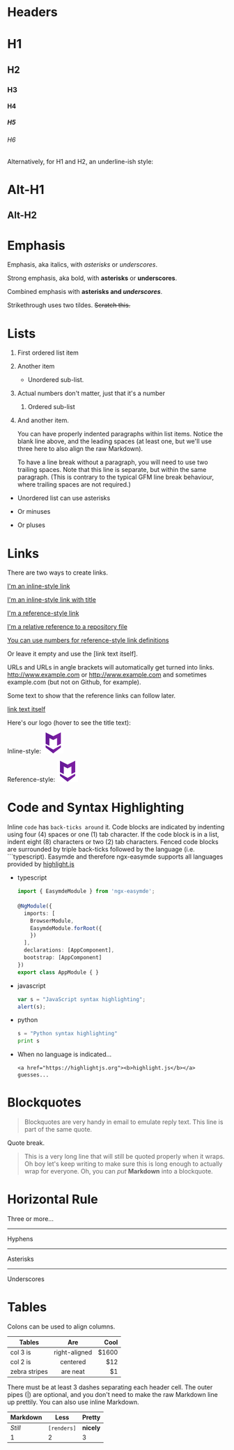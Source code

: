 
# Headers

# H1

## H2

### H3

#### H4

##### H5

###### H6

Alternatively, for H1 and H2, an underline-ish style:

Alt-H1
======

Alt-H2
------

# Emphasis

Emphasis, aka italics, with *asterisks* or _underscores_.

Strong emphasis, aka bold, with **asterisks** or __underscores__.

Combined emphasis with **asterisks and _underscores_**.

Strikethrough uses two tildes. ~~Scratch this.~~

# Lists

1. First ordered list item

2. Another item

   * Unordered sub-list.

1. Actual numbers don't matter, just that it's a number

   1. Ordered sub-list

4. And another item.

   You can have properly indented paragraphs within list items. Notice the blank line above, and the leading spaces (at least one, but we'll use three here to also align the raw Markdown).

   To have a line break without a paragraph, you will need to use two trailing spaces.
   Note that this line is separate, but within the same paragraph.
   (This is contrary to the typical GFM line break behaviour, where trailing spaces are not required.)

* Unordered list can use asterisks

- Or minuses

+ Or pluses

# Links

There are two ways to create links.

[I'm an inline-style link](https://www.google.com)

[I'm an inline-style link with title](https://www.google.com "Google's Homepage")

[I'm a reference-style link][Arbitrary case-insensitive reference text]

[I'm a relative reference to a repository file](../blob/master/LICENSE)

[You can use numbers for reference-style link definitions][1]

Or leave it empty and use the [link text itself].

URLs and URLs in angle brackets will automatically get turned into links.
http://www.example.com or <http://www.example.com> and sometimes
example.com (but not on Github, for example).

Some text to show that the reference links can follow later.

[arbitrary case-insensitive reference text]: https://www.mozilla.org/
[link text itself][1]

[1]: http://slashdot.org	"Slashdot"

Here's our logo (hover to see the title text):

Inline-style:
![alt text](https://github.com/adam-p/markdown-here/raw/master/src/common/images/icon48.png "Logo Title Text 1")

Reference-style:
![alt text][logo]

[logo]: https://github.com/adam-p/markdown-here/raw/master/src/common/images/icon48.png "Logo Title Text 2"

# Code and Syntax Highlighting

Inline `code` has `back-ticks around` it.  Code blocks are indicated by indenting using four (4) spaces or one (1) tab character.  If the code block is in a list, indent eight (8) characters or two (2) tab characters.  Fenced code blocks are surrounded by triple back-ticks followed by the language (i.e. \`\`\`typescript).  Easymde and therefore ngx-easymde supports all languages provided by [highlight.js](https://highlightjs.org)

* typescript

  <div class="code">

  ```ts
  import { EasymdeModule } from 'ngx-easymde';

  @NgModule({
    imports: [
      BrowserModule,
      EasymdeModule.forRoot({
      })
    ],
    declarations: [AppComponent],
    bootstrap: [AppComponent]
  })
  export class AppModule { }
  ```

  </div>

* javascript

  <div class="code">

  ```javascript
  var s = "JavaScript syntax highlighting";
  alert(s);
  ```

  </div>

* python

  <div class="code">

  ```python
  s = "Python syntax highlighting"
  print s
  ```

  </div>

* When no language is indicated...

  <div class="code">

  ```
  <a href="https://highlightjs.org"><b>highlight.js</b></a> guesses...
  ```

  </div>

# Blockquotes

> Blockquotes are very handy in email to emulate reply text.
> This line is part of the same quote.

Quote break.

> This is a very long line that will still be quoted properly when it wraps. Oh boy let's keep writing to make sure this is long enough to actually wrap for everyone. Oh, you can *put* **Markdown** into a blockquote.

# Horizontal Rule

Three or more...

---

Hyphens

***

Asterisks

___

Underscores

# Tables

Colons can be used to align columns.

| Tables        | Are           | Cool  |
| ------------- |:-------------:| -----:|
| col 3 is      | right-aligned | $1600 |
| col 2 is      | centered      |   $12 |
| zebra stripes | are neat      |    $1 |

There must be at least 3 dashes separating each header cell.
The outer pipes (|) are optional, and you don't need to make the
raw Markdown line up prettily. You can also use inline Markdown.

Markdown | Less | Pretty
--- | --- | ---
*Still* | `[renders]` | **nicely**
1 | 2 | 3
